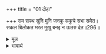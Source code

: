 +++
title = "01 दोहा"

+++
राम सपथ सुनि मुनि जनकु सकुचे सभा समेत।  
सकल बिलोकत भरत मुखु बनइ न ऊतरु देत॥296॥  

<details><summary>मूल</summary>

राम सपथ सुनि मुनि जनकु सकुचे सभा समेत।  
सकल बिलोकत भरत मुखु बनइ न ऊतरु देत॥296॥  
</details>

<details><summary>भावार्थ</summary>

श्री रामचन्द्रजी की शपथ सुनकर सभा समेत मुनि और जनकजी सकुचा गए (स्तम्भित रह गए)। किसी से उत्तर देते नहीं बनता, सब लोग भरतजी का मुँह ताक रहे हैं॥296॥  
</details>



